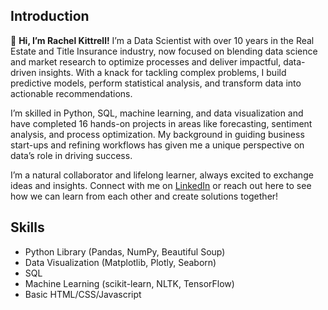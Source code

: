 ## Introduction 
 👋 **Hi, I’m Rachel Kittrell!**  I’m a Data Scientist with over 10 years in the Real Estate and Title Insurance industry, now focused on blending data science and market research to optimize processes and deliver impactful, data-driven insights. With a knack for tackling complex problems, I build predictive models, perform statistical analysis, and transform data into actionable recommendations.

I’m skilled in Python, SQL, machine learning, and data visualization and have completed 16 hands-on projects in areas like forecasting, sentiment analysis, and process optimization. My background in guiding business start-ups and refining workflows has given me a unique perspective on data’s role in driving success.

I’m a natural collaborator and lifelong learner, always excited to exchange ideas and insights. Connect with me on  [LinkedIn](www.linkedin.com/in/rachel-s-kittrell-3632a6276) or reach out here to see how we can learn from each other and create solutions together! 

## Skills
- Python Library (Pandas, NumPy, Beautiful Soup)
- Data Visualization (Matplotlib, Plotly, Seaborn)
- SQL
- Machine Learning (scikit-learn, NLTK, TensorFlow)
- Basic HTML/CSS/Javascript


<!---
kittrellr/kittrellr is a ✨ special ✨ repository because its `README.md` (this file) appears on your GitHub profile.
You can click the Preview link to take a look at your changes.
--->

